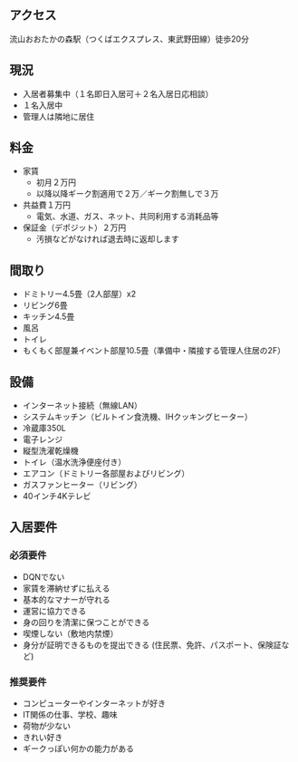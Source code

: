 ## アクセス
流山おおたかの森駅（つくばエクスプレス、東武野田線）徒歩20分

## 現況
* 入居者募集中（１名即日入居可＋２名入居日応相談）
* １名入居中
* 管理人は隣地に居住

## 料金
* 家賃
  * 初月２万円
  * 以降以降ギーク割適用で２万／ギーク割無しで３万
* 共益費１万円
  * 電気、水道、ガス、ネット、共同利用する消耗品等
* 保証金（デポジット）２万円
  * 汚損などがなければ退去時に返却します

## 間取り
* ドミトリー4.5畳（2人部屋）x2
* リビング6畳
* キッチン4.5畳
* 風呂
* トイレ
* もくもく部屋兼イベント部屋10.5畳（準備中・隣接する管理人住居の2F）

## 設備
* インターネット接続（無線LAN）
* システムキッチン（ビルトイン食洗機、IHクッキングヒーター）
* 冷蔵庫350L
* 電子レンジ
* 縦型洗濯乾燥機
* トイレ（温水洗浄便座付き）
* エアコン（ドミトリー各部屋およびリビング）
* ガスファンヒーター（リビング）
* 40インチ4Kテレビ

## 入居要件
### 必須要件
* DQNでない
* 家賃を滞納せずに払える
* 基本的なマナーが守れる
* 運営に協力できる
* 身の回りを清潔に保つことができる
* 喫煙しない（敷地内禁煙）
* 身分が証明できるものを提出できる (住民票、免許、パスポート、保険証など)
### 推奨要件
* コンピューターやインターネットが好き
* IT関係の仕事、学校、趣味
* 荷物が少ない
* きれい好き
* ギークっぽい何かの能力がある
